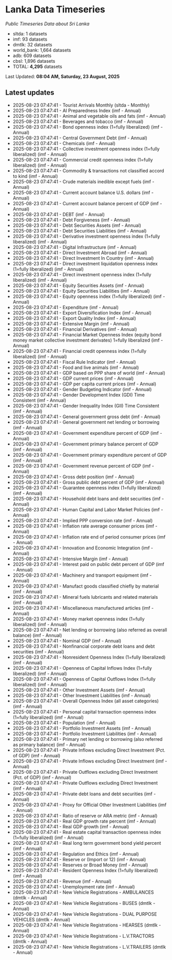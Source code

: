 # Lanka Data Timeseries
*Public Timeseries Data about Sri Lanka*

* sltda: 1 datasets
* imf: 93 datasets
* dmtlk: 32 datasets
* world_bank: 1,664 datasets
* adb: 609 datasets
* cbsl: 1,896 datasets
* TOTAL: **4,295** datasets

Last Updated: **08:04 AM, Saturday, 23 August, 2025**

## Latest updates

* 2025-08-23 07:47:41 - Tourist Arrivals Monthly (sltda - Monthly)
* 2025-08-23 07:47:41 - AI Preparedness Index (imf - Annual)
* 2025-08-23 07:47:41 - Animal and vegetable oils and fats (imf - Annual)
* 2025-08-23 07:47:41 - Beverages and tobacco (imf - Annual)
* 2025-08-23 07:47:41 - Bond openness index (1=fully liberalized) (imf - Annual)
* 2025-08-23 07:47:41 - Central Government Debt (imf - Annual)
* 2025-08-23 07:47:41 - Chemicals (imf - Annual)
* 2025-08-23 07:47:41 - Collective investment openness index (1=fully liberalized) (imf - Annual)
* 2025-08-23 07:47:41 - Commercial credit openness index (1=fully liberalized) (imf - Annual)
* 2025-08-23 07:47:41 - Commodity & transactions not classified accord to kind (imf - Annual)
* 2025-08-23 07:47:41 - Crude materials inedible except fuels (imf - Annual)
* 2025-08-23 07:47:41 - Current account balance U.S. dollars (imf - Annual)
* 2025-08-23 07:47:41 - Current account balance percent of GDP (imf - Annual)
* 2025-08-23 07:47:41 - DEBT (imf - Annual)
* 2025-08-23 07:47:41 - Debt Forgiveness (imf - Annual)
* 2025-08-23 07:47:41 - Debt Securities Assets (imf - Annual)
* 2025-08-23 07:47:41 - Debt Securities Liabilities (imf - Annual)
* 2025-08-23 07:47:41 - Derivative investment openness index (1=fully liberalized) (imf - Annual)
* 2025-08-23 07:47:41 - Digital Infrastructure (imf - Annual)
* 2025-08-23 07:47:41 - Direct Investment Abroad (imf - Annual)
* 2025-08-23 07:47:41 - Direct Investment In Country (imf - Annual)
* 2025-08-23 07:47:41 - Direct investment liquidation openness index (1=fully liberalized) (imf - Annual)
* 2025-08-23 07:47:41 - Direct investment openness index (1=fully liberalized) (imf - Annual)
* 2025-08-23 07:47:41 - Equity Securities Assets (imf - Annual)
* 2025-08-23 07:47:41 - Equity Securities Liabilities (imf - Annual)
* 2025-08-23 07:47:41 - Equity openness index (1=fully liberalized) (imf - Annual)
* 2025-08-23 07:47:41 - Expenditure (imf - Annual)
* 2025-08-23 07:47:41 - Export Diversification Index (imf - Annual)
* 2025-08-23 07:47:41 - Export Quality Index (imf - Annual)
* 2025-08-23 07:47:41 - Extensive Margin (imf - Annual)
* 2025-08-23 07:47:41 - Financial Derivatives (imf - Annual)
* 2025-08-23 07:47:41 - Financial Market Openness Index (equity bond money market collective investment derivates) 1=fully liberalized (imf - Annual)
* 2025-08-23 07:47:41 - Financial credit openness index (1=fully liberalized) (imf - Annual)
* 2025-08-23 07:47:41 - Fiscal Rule Indicator (imf - Annual)
* 2025-08-23 07:47:41 - Food and live animals (imf - Annual)
* 2025-08-23 07:47:41 - GDP based on PPP share of world (imf - Annual)
* 2025-08-23 07:47:41 - GDP current prices (imf - Annual)
* 2025-08-23 07:47:41 - GDP per capita current prices (imf - Annual)
* 2025-08-23 07:47:41 - Gender Budgeting Indicator (imf - Annual)
* 2025-08-23 07:47:41 - Gender Development Index (GDI) Time Consistent (imf - Annual)
* 2025-08-23 07:47:41 - Gender Inequality Index (GII) Time Consistent (imf - Annual)
* 2025-08-23 07:47:41 - General government gross debt (imf - Annual)
* 2025-08-23 07:47:41 - General government net lending or borrowing (imf - Annual)
* 2025-08-23 07:47:41 - Government expenditure percent of GDP (imf - Annual)
* 2025-08-23 07:47:41 - Government primary balance percent of GDP (imf - Annual)
* 2025-08-23 07:47:41 - Government primary expenditure percent of GDP (imf - Annual)
* 2025-08-23 07:47:41 - Government revenue percent of GDP (imf - Annual)
* 2025-08-23 07:47:41 - Gross debt position (imf - Annual)
* 2025-08-23 07:47:41 - Gross public debt percent of GDP (imf - Annual)
* 2025-08-23 07:47:41 - Guarantee openness index (1=fully liberalized) (imf - Annual)
* 2025-08-23 07:47:41 - Household debt loans and debt securities (imf - Annual)
* 2025-08-23 07:47:41 - Human Capital and Labor Market Policies (imf - Annual)
* 2025-08-23 07:47:41 - Implied PPP conversion rate (imf - Annual)
* 2025-08-23 07:47:41 - Inflation rate average consumer prices (imf - Annual)
* 2025-08-23 07:47:41 - Inflation rate end of period consumer prices (imf - Annual)
* 2025-08-23 07:47:41 - Innovation and Economic Integration (imf - Annual)
* 2025-08-23 07:47:41 - Intensive Margin (imf - Annual)
* 2025-08-23 07:47:41 - Interest paid on public debt percent of GDP (imf - Annual)
* 2025-08-23 07:47:41 - Machinery and transport equipment (imf - Annual)
* 2025-08-23 07:47:41 - Manufact goods classified chiefly by material (imf - Annual)
* 2025-08-23 07:47:41 - Mineral fuels lubricants and related materials (imf - Annual)
* 2025-08-23 07:47:41 - Miscellaneous manufactured articles (imf - Annual)
* 2025-08-23 07:47:41 - Money market openness index (1=fully liberalized) (imf - Annual)
* 2025-08-23 07:47:41 - Net lending or borrowing (also referred as overall balance) (imf - Annual)
* 2025-08-23 07:47:41 - Nominal GDP (imf - Annual)
* 2025-08-23 07:47:41 - Nonfinancial corporate debt loans and debt securities (imf - Annual)
* 2025-08-23 07:47:41 - Nonresident Openness Index (1=fully liberalized) (imf - Annual)
* 2025-08-23 07:47:41 - Openness of Capital Inflows Index (1=fully liberalized) (imf - Annual)
* 2025-08-23 07:47:41 - Openness of Capital Outflows Index (1=fully liberalized) (imf - Annual)
* 2025-08-23 07:47:41 - Other Investment Assets (imf - Annual)
* 2025-08-23 07:47:41 - Other Investment Liabilities (imf - Annual)
* 2025-08-23 07:47:41 - Overall Openness Index (all asset categories) (imf - Annual)
* 2025-08-23 07:47:41 - Personal capital transaction openness index (1=fully liberalized) (imf - Annual)
* 2025-08-23 07:47:41 - Population (imf - Annual)
* 2025-08-23 07:47:41 - Portfolio Investment Assets (imf - Annual)
* 2025-08-23 07:47:41 - Portfolio Investment Liabilities (imf - Annual)
* 2025-08-23 07:47:41 - Primary net lending or borrowing (also referred as primary balance) (imf - Annual)
* 2025-08-23 07:47:41 - Private Inflows excluding Direct Investment (Pct. of GDP) (imf - Annual)
* 2025-08-23 07:47:41 - Private Inflows excluding Direct Investment (imf - Annual)
* 2025-08-23 07:47:41 - Private Outflows excluding Direct Investment (Pct. of GDP) (imf - Annual)
* 2025-08-23 07:47:41 - Private Outflows excluding Direct Investment (imf - Annual)
* 2025-08-23 07:47:41 - Private debt loans and debt securities (imf - Annual)
* 2025-08-23 07:47:41 - Proxy for Official Other Investment Liabilities (imf - Annual)
* 2025-08-23 07:47:41 - Ratio of reserve or ARA metric (imf - Annual)
* 2025-08-23 07:47:41 - Real GDP growth rate percent (imf - Annual)
* 2025-08-23 07:47:41 - Real GDP growth (imf - Annual)
* 2025-08-23 07:47:41 - Real estate capital transaction openness index (1=fully liberalized) (imf - Annual)
* 2025-08-23 07:47:41 - Real long term government bond yield percent (imf - Annual)
* 2025-08-23 07:47:41 - Regulation and Ethics (imf - Annual)
* 2025-08-23 07:47:41 - Reserve or (Import or 12) (imf - Annual)
* 2025-08-23 07:47:41 - Reserves or Broad Money (imf - Annual)
* 2025-08-23 07:47:41 - Resident Openness Index (1=fully liberalized) (imf - Annual)
* 2025-08-23 07:47:41 - Revenue (imf - Annual)
* 2025-08-23 07:47:41 - Unemployment rate (imf - Annual)
* 2025-08-23 07:47:41 - New Vehicle Registrations - AMBULANCES (dmtlk - Annual)
* 2025-08-23 07:47:41 - New Vehicle Registrations - BUSES (dmtlk - Annual)
* 2025-08-23 07:47:41 - New Vehicle Registrations - DUAL PURPOSE VEHICLES (dmtlk - Annual)
* 2025-08-23 07:47:41 - New Vehicle Registrations - HEARSES (dmtlk - Annual)
* 2025-08-23 07:47:41 - New Vehicle Registrations - L.V.TRACTORS (dmtlk - Annual)
* 2025-08-23 07:47:41 - New Vehicle Registrations - L.V.TRAILERS (dmtlk - Annual)